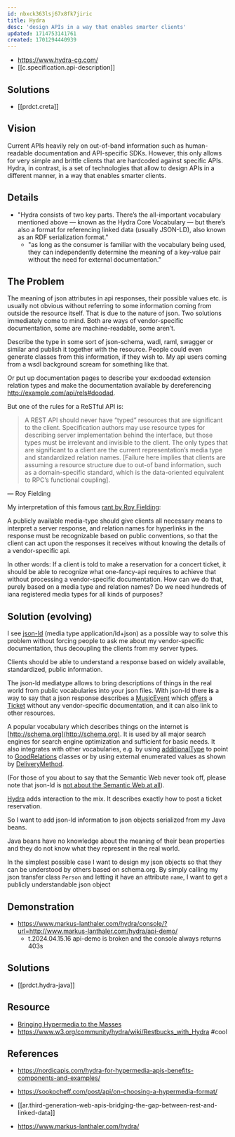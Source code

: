 ```yaml
---
id: nbxck363lsj67x8fk7jiric
title: Hydra
desc: 'design APIs in a way that enables smarter clients'
updated: 1714753141761
created: 1701294440939
---
```



- https://www.hydra-cg.com/
- [[c.specification.api-description]]


## Solutions

- [[prdct.creta]]

## Vision

Current APIs heavily rely on out-of-band information such as human-readable documentation and API-specific SDKs. However, this only allows for very simple and brittle clients that are hardcoded against specific APIs. Hydra, in contrast, is a set of technologies that allow to design APIs in a different manner, in a way that enables smarter clients.

## Details

- "Hydra consists of two key parts. There’s the all-important vocabulary mentioned above — known as the Hydra Core Vocabulary — but there’s also a format for referencing linked data (usually JSON-LD), also known as an RDF serialization format."
  - "as long as the consumer is familiar with the vocabulary being used, they can independently determine the meaning of a key-value pair without the need for external documentation."

## The Problem


The meaning of json attributes in api responses, their possible values etc. is usually not obvious without referring to some information coming from outside the resource itself. That is due to the nature of json. Two solutions immediately come to mind. Both are ways of vendor-specific documentation, some are machine-readable, some aren’t.

Describe the type in some sort of json-schema, wadl, raml, swagger or similar and publish it together with the resource. People could even generate classes from this information, if they wish to. My api users coming from a wsdl background scream for something like that.

Or put up documentation pages to describe your ex:doodad extension relation types and make the documentation available by dereferencing http://example.com/api/rels#doodad.

But one of the rules for a ReSTful API is:

> A REST API should never have “typed” resources that are significant to the client. Specification authors may use resource types for describing server implementation behind the interface, but those types must be irrelevant and invisible to the client. The only types that are significant to a client are the current representation’s media type and standardized relation names. \[Failure here implies that clients are assuming a resource structure due to out-of band information, such as a domain-specific standard, which is the data-oriented equivalent to RPC’s functional coupling\].

— Roy Fielding

My interpretation of this famous [rant by Roy Fielding](http://roy.gbiv.com/untangled/2008/rest-apis-must-be-hypertext-driven):

A publicly available media-type should give clients all necessary means to interpret a server response, and relation names for hyperlinks in the response must be recognizable based on public conventions, so that the client can act upon the responses it receives without knowing the details of a vendor-specific api.

In other words: If a client is told to make a reservation for a concert ticket, it should be able to recognize what one-fancy-api requires to achieve that without processing a vendor-specific documentation. How can we do that, purely based on a media type and relation names? Do we need hundreds of iana registered media types for all kinds of purposes?

## Solution (evolving)

I see [json-ld](http://www.w3.org/TR/json-ld/) (media type application/ld+json) as a possible way to solve this problem without forcing people to ask me about my vendor-specific documentation, thus decoupling the clients from my server types.

Clients should be able to understand a response based on widely available, standardized, public information.

The json-ld mediatype allows to bring descriptions of things in the real world from public vocabularies into your json files. With json-ld there **is** a way to say that a json response describes a [MusicEvent](http://schema.org/MusicEvent) which [offers](http://schema.org/offers) a [Ticket](http://schema.org/Ticket) without any vendor-specific documentation, and it can also link to other resources.

A popular vocabulary which describes things on the internet is [http://schema.org](http://schema.org). It is used by all major search engines for search engine optimization and sufficient for basic needs. It also integrates with other vocabularies, e.g. by using [additionalType](http://schema.org/additionalType) to point to [GoodRelations](http://purl.org/goodrelations/) classes or by using external enumerated values as shown by [DeliveryMethod](http://schema.org/DeliveryMethod).

(For those of you about to say that the Semantic Web never took off, please note that json-ld is [not about the Semantic Web at all](http://manu.sporny.org/2014/json-ld-origins-2/)).

[Hydra](http://www.hydra-cg.com/) adds interaction to the mix. It describes exactly how to post a ticket reservation.

So I want to add json-ld information to json objects serialized from my Java beans.

Java beans have no knowledge about the meaning of their bean properties and they do not know what they represent in the real world.

In the simplest possible case I want to design my json objects so that they can be understood by others based on schema.org. By simply calling my json transfer class `Person` and letting it have an attribute `name`, I want to get a publicly understandable json object

## Demonstration

- https://www.markus-lanthaler.com/hydra/console/?url=http://www.markus-lanthaler.com/hydra/api-demo/
  - t.2024.04.15.16 api-demo is broken and the console always returns 403s


## Solutions

- [[prdct.hydra-java]]

## Resource

- [Bringing Hypermedia to the Masses](https://www.youtube.com/watch?v=F3Z6qye3LrE&feature=youtu.be)
- https://www.w3.org/community/hydra/wiki/Restbucks_with_Hydra #cool

## References

- https://nordicapis.com/hydra-for-hypermedia-apis-benefits-components-and-examples/
- https://sookocheff.com/post/api/on-choosing-a-hypermedia-format/
- [[ar.third-generation-web-apis-bridging-the-gap-between-rest-and-linked-data]]

- https://www.markus-lanthaler.com/hydra/
